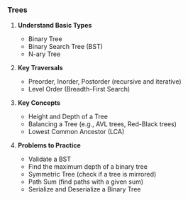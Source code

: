 ### Trees
1. **Understand Basic Types**
   - Binary Tree
   - Binary Search Tree (BST)
   - N-ary Tree

2. **Key Traversals**
   - Preorder, Inorder, Postorder (recursive and iterative)
   - Level Order (Breadth-First Search)

3. **Key Concepts**
   - Height and Depth of a Tree
   - Balancing a Tree (e.g., AVL trees, Red-Black trees)
   - Lowest Common Ancestor (LCA)

4. **Problems to Practice**
   - Validate a BST
   - Find the maximum depth of a binary tree
   - Symmetric Tree (check if a tree is mirrored)
   - Path Sum (find paths with a given sum)
   - Serialize and Deserialize a Binary Tree
